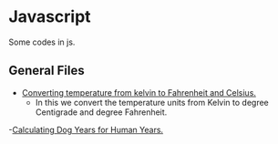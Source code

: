 # Javascript
Some codes in js.

## General Files
  - [Converting temperature from kelvin to Fahrenheit and Celsius.](./temperatureConversion.js)
    - In this we convert the temperature units from Kelvin to degree Centigrade and degree Fahrenheit.
    
  -[Calculating Dog Years for Human Years.](./dogYears.js)
